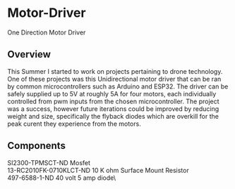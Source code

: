 # Motor-Driver
One Direction Motor Driver
## Overview
This Summer I started to work on projects pertaining to drone technology. One of these projects was this Unidirectional motor driver that can be ran by common microcontrollers such as Arduino and ESP32.
The driver can be safely supplied up to 5V at roughly 5A for four motors, each individually controlled from pwm inputs from the chosen microcontroller. The project was a success, however future iterations could be improved by reducing weight and size, specifically the flyback diodes which are overkill for the peak curent they experience from the motors.
## Components 
SI2300-TPMSCT-ND Mosfet\
13-RC2010FK-0710KLCT-ND 10 K ohm Surface Mount Resistor\
497-6588-1-ND 40 volt 5 amp diode\



